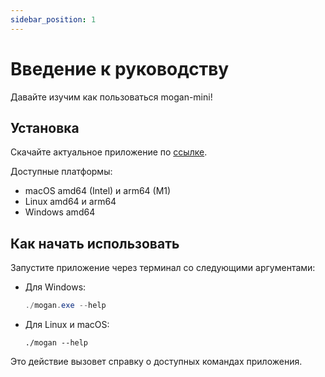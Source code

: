 ```yaml
---
sidebar_position: 1
---
```


# Введение к руководству

Давайте изучим как пользоваться mogan-mini!

## Установка

Скачайте актуальное приложение по [ссылке](https://github.com/anondigriz/mogan-mini/releases/latest).

Доступные платформы:

- macOS amd64 (Intel) и arm64 (M1)
- Linux amd64 и arm64
- Windows amd64

## Как начать использовать

Запустите приложение через терминал со следующими аргументами:

- Для Windows:
  
  ```powershell
  ./mogan.exe --help
  ```

- Для Linux и macOS:
  
  ```shell
  ./mogan --help
  ```

Это действие вызовет справку о доступных командах приложения.
